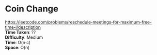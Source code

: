 # Coin Change
https://leetcode.com/problems/reschedule-meetings-for-maximum-free-time-i/description \
**Time Taken**:  ??\
**Difficulty**: Medium \
**Time**: O(n·c) \
**Space**: O(n)